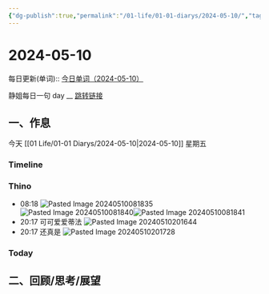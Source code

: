```yaml
---
{"dg-publish":true,"permalink":"/01-life/01-01-diarys/2024-05-10/","tags":["Diary","written_by_10k","10k原创"]}
---
```



# 2024-05-10
每日更新(单词)::
[今日单词（2024-05-10）](https://www.123pan.com/s/FckCjv-cjUUA.html)

静姐每日一句 day __
[跳转链接](https://www.123pan.com/FileView?fileId=5435933&shareKey=FckCjv-cjUUA&sharePwd=)


## 一、作息
今天 [[01 Life/01-01 Diarys/2024-05-10\|2024-05-10]] 星期五

### Timeline

### Thino
- 08:18 ![Pasted Image 20240510081835](https://10kcos1-1306082059.cos.ap-shanghai.myqcloud.com/pic-1/202405110747254.jpeg)![Pasted Image 20240510081840](https://10kcos1-1306082059.cos.ap-shanghai.myqcloud.com/pic-1/202405110747255.jpeg)![Pasted Image 20240510081841](https://10kcos1-1306082059.cos.ap-shanghai.myqcloud.com/pic-1/202405110747257.jpeg) 
- 20:17 
	可可爱爱蒂法
	![Pasted Image 20240510201644](https://10kcos1-1306082059.cos.ap-shanghai.myqcloud.com/pic-1/202405110747258.jpeg) 
- 20:17 
	还真是
	![Pasted Image 20240510201728](https://10kcos1-1306082059.cos.ap-shanghai.myqcloud.com/pic-1/202405110747259.jpeg) 

### Today



## 二、回顾/思考/展望







